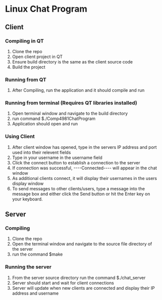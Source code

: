 # Linux Chat Program
## Client
### Compiling in QT
1) Clone the repo
2) Open client project in QT
3) Ensure build directory is the same as the client source code
4) Build the project

### Running from QT
1) After Compiling, run the application and it should compile and run

### Running from terminal (Requires QT libraries installed)
1) Open terminal window and navigate to the build directory
2) run command $./Comp4981ChatProgram
3) Application should open and run

### Using Client
1) After client window has opened, type in the servers IP address and port used into their relevent fields
2) Type in your username in the username field
3) Click the connect button to establish a connection to the server
4) If connection was successful, ----Connected---- will appear in the chat window
5) As additional clients connect, it will display their usernames in the users display window
6) To send messages to other clients/users, type a message into the message box and either click the Send button or hit the Enter key on your keyboard.

## Server
### Compiling
1) Clone the repo
2) Open the terminal window and navigate to the source file directory of the server
3) run the command $make

### Running the server
1) From the server source directory run the command $./chat_server
2) Server should start and wait for client connections
3) Server will update when new clients are connected and display their IP address and username
